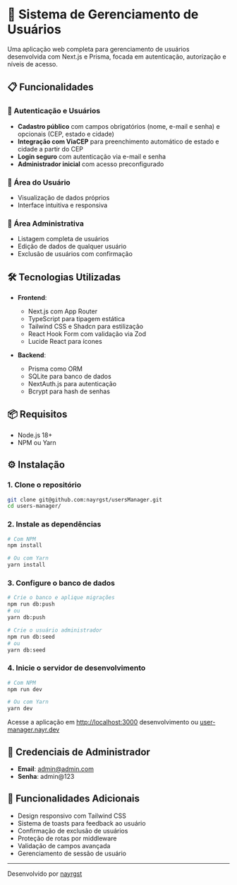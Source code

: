 # 👥 Sistema de Gerenciamento de Usuários

Uma aplicação web completa para gerenciamento de usuários desenvolvida com Next.js e Prisma, focada em autenticação, autorização e níveis de acesso.

## 📋 Funcionalidades

### 🔐 Autenticação e Usuários

- **Cadastro público** com campos obrigatórios (nome, e-mail e senha) e opcionais (CEP, estado e cidade)
- **Integração com ViaCEP** para preenchimento automático de estado e cidade a partir do CEP
- **Login seguro** com autenticação via e-mail e senha
- **Administrador inicial** com acesso preconfigurado

### 👤 Área do Usuário

- Visualização de dados próprios
- Interface intuitiva e responsiva

### 👑 Área Administrativa

- Listagem completa de usuários
- Edição de dados de qualquer usuário
- Exclusão de usuários com confirmação

## 🛠️ Tecnologias Utilizadas

- **Frontend**:

  - Next.js com App Router
  - TypeScript para tipagem estática
  - Tailwind CSS e Shadcn para estilização
  - React Hook Form com validação via Zod
  - Lucide React para ícones

- **Backend**:
  - Prisma como ORM
  - SQLite para banco de dados
  - NextAuth.js para autenticação
  - Bcrypt para hash de senhas

## 📦 Requisitos

- Node.js 18+
- NPM ou Yarn

## ⚙️ Instalação

### 1. Clone o repositório

```bash
git clone git@github.com:nayrgst/usersManager.git
cd users-manager/
```

### 2. Instale as dependências

```bash
# Com NPM
npm install

# Ou com Yarn
yarn install
```

### 3. Configure o banco de dados

```bash
# Crie o banco e aplique migrações
npm run db:push
# ou
yarn db:push

# Crie o usuário administrador
npm run db:seed
# ou
yarn db:seed
```

### 4. Inicie o servidor de desenvolvimento

```bash
# Com NPM
npm run dev

# Ou com Yarn
yarn dev
```

Acesse a aplicação em [http://localhost:3000](http://localhost:3000) desenvolvimento ou [user-manager.nayr.dev](https://user-manager.nayr.dev/)

## 🔑 Credenciais de Administrador

- **Email**: admin@admin.com
- **Senha**: admin@123

## 🌟 Funcionalidades Adicionais

- Design responsivo com Tailwind CSS
- Sistema de toasts para feedback ao usuário
- Confirmação de exclusão de usuários
- Proteção de rotas por middleware
- Validação de campos avançada
- Gerenciamento de sessão de usuário

---

Desenvolvido por [nayrgst](https://github.com/nayrgst)
